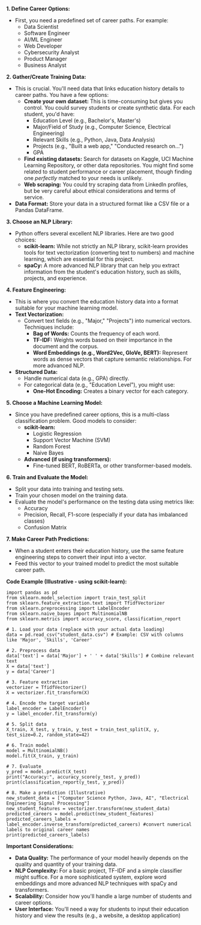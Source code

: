 
**1\. Define Career Options:**

* First, you need a predefined set of career paths. For example:  
  * Data Scientist  
  * Software Engineer  
  * AI/ML Engineer  
  * Web Developer  
  * Cybersecurity Analyst  
  * Product Manager  
  * Business Analyst

**2\. Gather/Create Training Data:**

* This is crucial. You'll need data that links education history details to career paths. You have a few options:  
  * **Create your own dataset:** This is time-consuming but gives you control. You could survey students or create synthetic data. For each student, you'd have:  
    * Education Level (e.g., Bachelor's, Master's)  
    * Major/Field of Study (e.g., Computer Science, Electrical Engineering)  
    * Relevant Skills (e.g., Python, Java, Data Analysis)  
    * Projects (e.g., "Built a web app," "Conducted research on...")  
    * GPA  
  * **Find existing datasets:** Search for datasets on Kaggle, UCI Machine Learning Repository, or other data repositories. You might find some related to student performance or career placement, though finding one *perfectly* matched to your needs is unlikely.  
  * **Web scraping:** You could try scraping data from LinkedIn profiles, but be very careful about ethical considerations and terms of service.  
* **Data Format:** Store your data in a structured format like a CSV file or a Pandas DataFrame.

**3\. Choose an NLP Library:**

* Python offers several excellent NLP libraries. Here are two good choices:  
  * **scikit-learn:** While not strictly an NLP library, scikit-learn provides tools for text vectorization (converting text to numbers) and machine learning, which are essential for this project.  
  * **spaCy:** A more advanced NLP library that can help you extract information from the student's education history, such as skills, projects, and experience.

**4\. Feature Engineering:**

* This is where you convert the education history data into a format suitable for your machine learning model.  
* **Text Vectorization:**  
  * Convert text fields (e.g., "Major," "Projects") into numerical vectors. Techniques include:  
    * **Bag of Words:** Counts the frequency of each word.  
    * **TF-IDF:** Weights words based on their importance in the document and the corpus.  
    * **Word Embeddings (e.g., Word2Vec, GloVe, BERT):** Represent words as dense vectors that capture semantic relationships. For more advanced NLP.  
* **Structured Data:**  
  * Handle numerical data (e.g., GPA) directly.  
  * For categorical data (e.g., "Education Level"), you might use:  
    * **One-Hot Encoding:** Creates a binary vector for each category.

**5\. Choose a Machine Learning Model:**

* Since you have predefined career options, this is a multi-class classification problem. Good models to consider:  
  * **scikit-learn:**  
    * Logistic Regression  
    * Support Vector Machine (SVM)  
    * Random Forest  
    * Naive Bayes  
  * **Advanced (if using transformers):**  
    * Fine-tuned BERT, RoBERTa, or other transformer-based models.

**6\. Train and Evaluate the Model:**

* Split your data into training and testing sets.  
* Train your chosen model on the training data.  
* Evaluate the model's performance on the testing data using metrics like:  
  * Accuracy  
  * Precision, Recall, F1-score (especially if your data has imbalanced classes)  
  * Confusion Matrix

**7\. Make Career Path Predictions:**

* When a student enters their education history, use the same feature engineering steps to convert their input into a vector.  
* Feed this vector to your trained model to predict the most suitable career path.

**Code Example (Illustrative \- using scikit-learn):**

    import pandas as pd  
    from sklearn.model_selection import train_test_split  
    from sklearn.feature_extraction.text import TfidfVectorizer  
    from sklearn.preprocessing import LabelEncoder  
    from sklearn.naive_bayes import MultinomialNB  
    from sklearn.metrics import accuracy_score, classification_report  
      
    # 1. Load your data (replace with your actual data loading)  
    data = pd.read_csv("student_data.csv") # Example: CSV with columns like 'Major', 'Skills', 'Career'  
      
    # 2. Preprocess data  
    data['text'] = data['Major'] + ' ' + data['Skills'] # Combine relevant text  
    X = data['text']  
    y = data['Career']  
      
    # 3. Feature extraction  
    vectorizer = TfidfVectorizer()  
    X = vectorizer.fit_transform(X)  
      
    # 4. Encode the target variable  
    label_encoder = LabelEncoder()  
    y = label_encoder.fit_transform(y)  
      
    # 5. Split data  
    X_train, X_test, y_train, y_test = train_test_split(X, y, test_size=0.2, random_state=42)  
      
    # 6. Train model  
    model = MultinomialNB()  
    model.fit(X_train, y_train)  
      
    # 7. Evaluate  
    y_pred = model.predict(X_test)  
    print("Accuracy:", accuracy_score(y_test, y_pred))  
    print(classification_report(y_test, y_pred))  
      
    # 8. Make a prediction (Illustrative)  
    new_student_data = ["Computer Science Python, Java, AI", "Electrical Engineering Signal Processing"]  
    new_student_features = vectorizer.transform(new_student_data)  
    predicted_careers = model.predict(new_student_features)  
    predicted_careers_labels = label_encoder.inverse_transform(predicted_careers) #convert numerical labels to original career names  
    print(predicted_careers_labels)

**Important Considerations:**

* **Data Quality:** The performance of your model heavily depends on the quality and quantity of your training data.  
* **NLP Complexity:** For a basic project, TF-IDF and a simple classifier might suffice. For a more sophisticated system, explore word embeddings and more advanced NLP techniques with spaCy and transformers.  
* **Scalability:** Consider how you'll handle a large number of students and career options.  
* **User Interface:** You'll need a way for students to input their education history and view the results (e.g., a website, a desktop application)